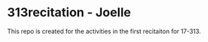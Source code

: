 # 313recitation - Joelle 
This repo is created for the activities in the first recitaiton for 17-313. 

